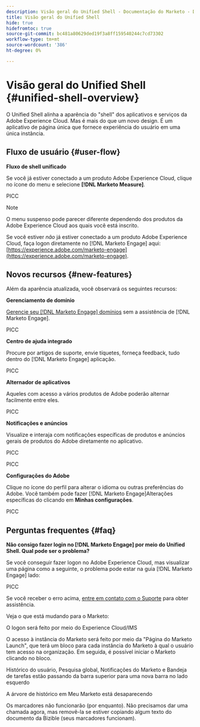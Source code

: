 ```yaml
---
description: Visão geral do Unified Shell - Documentação do Marketo - Documentação do produto
title: Visão geral do Unified Shell
hide: true
hidefromtoc: true
source-git-commit: bc481a80629ded19f3a8ff159540244c7cd73302
workflow-type: tm+mt
source-wordcount: '386'
ht-degree: 0%

---
```


# Visão geral do Unified Shell {#unified-shell-overview}

O Unified Shell alinha a aparência do &quot;shell&quot; dos aplicativos e serviços da Adobe Experience Cloud. Mas é mais do que um novo design. É um aplicativo de página única que fornece experiência do usuário em uma única instância.

## Fluxo de usuário {#user-flow}

**Fluxo de shell unificado**

Se você já estiver conectado a um produto Adobe Experience Cloud, clique no ícone do menu e selecione **[!DNL Marketo Measure]**.

PICC

>[!NOTE]
>
>O menu suspenso pode parecer diferente dependendo dos produtos da Adobe Experience Cloud aos quais você está inscrito.

Se você estiver _não_ já estiver conectado a um produto Adobe Experience Cloud, faça logon diretamente no [!DNL Marketo Engage] aqui: [https://experience.adobe.com/marketo-engage](https://experience.adobe.com/marketo-engage).

## Novos recursos {#new-features}

Além da aparência atualizada, você observará os seguintes recursos:

**Gerenciamento de domínio**

[Gerencie seu [!DNL Marketo Engage] domínios](/help/marketo/product-docs/administration/email-setup/add-multiple-branding-domains/add-an-additional-branding-domain.md) sem a assistência de [!DNL Marketo Engage].

PICC

**Centro de ajuda integrado**

Procure por artigos de suporte, envie tíquetes, forneça feedback, tudo dentro do [!DNL Marketo Engage] aplicação.

PICC

**Alternador de aplicativos**

Aqueles com acesso a vários produtos de Adobe poderão alternar facilmente entre eles.

PICC

**Notificações e anúncios**

Visualize e interaja com notificações específicas de produtos e anúncios gerais de produtos do Adobe diretamente no aplicativo.

PICC

PICC

**Configurações do Adobe**

Clique no ícone do perfil para alterar o idioma ou outras preferências do Adobe. Você também pode fazer [!DNL Marketo Engage]Alterações específicas do clicando em **Minhas configurações**.

PICC

## Perguntas frequentes {#faq}

**Não consigo fazer login no [!DNL Marketo Engage] por meio do Unified Shell. Qual pode ser o problema?**

Se você conseguir fazer logon no Adobe Experience Cloud, mas visualizar uma página como a seguinte, o problema pode estar na guia [!DNL Marketo Engage] lado:

PICC

Se você receber o erro acima, [entre em contato com o Suporte](https://nation.marketo.com/t5/support/ct-p/Support) para obter assistência.

Veja o que está mudando para o Marketo:

O logon será feito por meio do Experience Cloud/IMS

O acesso à instância do Marketo será feito por meio da &quot;Página do Marketo Launch&quot;, que terá um bloco para cada instância do Marketo à qual o usuário tem acesso na organização. Em seguida, é possível iniciar o Marketo clicando no bloco.

Histórico do usuário, Pesquisa global, Notificações do Marketo e Bandeja de tarefas estão passando da barra superior para uma nova barra no lado esquerdo

A árvore de histórico em Meu Marketo está desaparecendo

Os marcadores não funcionarão (por enquanto). Não precisamos dar uma chamada agora, mas removê-la se estiver copiando algum texto do documento da Bizible (seus marcadores funcionam).
